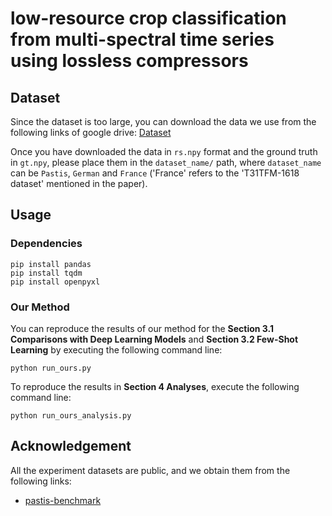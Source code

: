 # low-resource crop classification from multi-spectral time series using lossless compressors

## Dataset
Since the dataset is too large, you can download the data we use from the following links of google drive:
[Dataset](https://drive.google.com/drive/folders/1eMuwGf54EcDpi8Ed8mXVb0F9FnbxH5up?usp=sharing)

Once you have downloaded the data in `rs.npy` format and the ground truth in `gt.npy`, please place them in the `dataset_name/` path, where `dataset_name` can be `Pastis`, `German` and `France` ('France' refers to the 'T31TFM-1618 dataset' mentioned in the paper).

## Usage
### Dependencies
~~~
pip install pandas
pip install tqdm
pip install openpyxl
~~~

### Our Method
You can reproduce the results of our method for the **Section 3.1 Comparisons with Deep Learning Models** and **Section 3.2 Few-Shot Learning** by executing the following command line:

~~~
python run_ours.py
~~~

To reproduce the results in **Section 4 Analyses**, execute the following command line:
~~~
python run_ours_analysis.py
~~~


## Acknowledgement

All the experiment datasets are public, and we obtain them from the following links:
- [pastis-benchmark](https://github.com/VSainteuf/pastis-benchmark)

